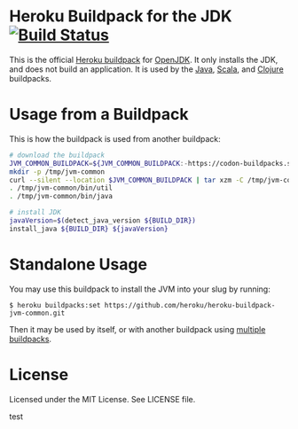 # Heroku Buildpack for the JDK [![Build Status](https://travis-ci.org/heroku/heroku-buildpack-jvm-common.svg)](https://travis-ci.org/heroku/heroku-buildpack-jvm-common)

This is the official [Heroku buildpack](https://devcenter.heroku.com/articles/buildpacks) for [OpenJDK](http://openjdk.java.net/). It only installs the JDK, and does not build an application. It is used by the [Java](https://github.com/heroku/heroku-buildpack-java), [Scala](https://github.com/heroku/heroku-buildpack-scala), and [Clojure](https://github.com/heroku/heroku-buildpack-clojure) buildpacks.

# Usage from a Buildpack

This is how the buildpack is used from another buildpack:

```bash
# download the buildpack
JVM_COMMON_BUILDPACK=${JVM_COMMON_BUILDPACK:-https://codon-buildpacks.s3.amazonaws.com/buildpacks/heroku/jvm-common.tgz}
mkdir -p /tmp/jvm-common
curl --silent --location $JVM_COMMON_BUILDPACK | tar xzm -C /tmp/jvm-common --strip-components=1
. /tmp/jvm-common/bin/util
. /tmp/jvm-common/bin/java

# install JDK
javaVersion=$(detect_java_version ${BUILD_DIR})
install_java ${BUILD_DIR} ${javaVersion}
```

# Standalone Usage

You may use this buildpack to install the JVM into your slug by running:

```
$ heroku buildpacks:set https://github.com/heroku/heroku-buildpack-jvm-common.git
```

Then it may be used by itself, or with another buildpack using [multiple buildpacks](https://devcenter.heroku.com/articles/using-multiple-buildpacks-for-an-app).

# License

Licensed under the MIT License. See LICENSE file.

test
